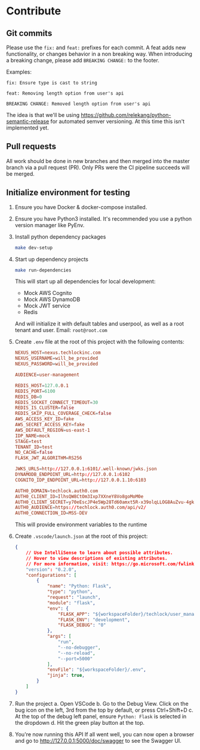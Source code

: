 # Contribute

## Git commits

Please use the `fix:` and `feat:` prefixes for each commit. A feat adds new functionality, or changes behavior in a non breaking way.
When introducing a breaking change, please add `BREAKING CHANGE:` to the footer.

Examples:

```text
fix: Ensure type is cast to string
```

```text
feat: Removing length option from user's api

BREAKING CHANGE: Removed length option from user's api
```

The idea is that we'll be using https://github.com/relekang/python-semantic-release for automated semver versioning.
At this time this isn't implemented yet.

## Pull requests

All work should be done in new branches and then merged into the master branch via a pull request (PR).
Only PRs were the CI pipeline succeeds will be merged.

## Initialize environment for testing

1. Ensure you have Docker & docker-compose installed.

2. Ensure you have Python3 installed. It's recommended you use a python version manager like PyEnv.

3. Install python dependency packages

    ```bash
    make dev-setup
    ```

4. Start up dependency projects

    ```bash
    make run-dependencies
    ```

    This will start up all dependencies for local development:

    * Mock AWS Cognito
    * Mock AWS DynamoDB
    * Mock JWT service
    * Redis

    And will initialize it with default tables and userpool, as well as a root tenant and user.
    Email: `root@root.com`

5. Create `.env` file at the root of this project with the following contents:

    ```conf
    NEXUS_HOST=nexus.techlockinc.com
    NEXUS_USERNAME=will_be_provided
    NEXUS_PASSWORD=will_be_provided

    AUDIENCE=user-management

    REDIS_HOST=127.0.0.1
    REDIS_PORT=6100
    REDIS_DB=0
    REDIS_SOCKET_CONNECT_TIMEOUT=30
    REDIS_IS_CLUSTER=false
    REDIS_SKIP_FULL_COVERAGE_CHECK=false
    AWS_ACCESS_KEY_ID=fake
    AWS_SECRET_ACCESS_KEY=fake
    AWS_DEFAULT_REGION=us-east-1
    IDP_NAME=mock
    STAGE=test
    TENANT_ID=test
    NO_CACHE=false
    FLASK_JWT_ALGORITHM=RS256

    JWKS_URLS=http://127.0.0.1:6101/.well-known/jwks.json
    DYNAMODB_ENDPOINT_URL=http://127.0.0.1:6102
    COGNITO_IDP_ENDPOINT_URL=http://127.0.0.1.10:6103

    AUTH0_DOMAIN=techlock.auth0.com
    AUTH0_CLIENT_ID=IlhsQW8CtOm3Ixp7XXneY8Vo8goMoM0e
    AUTH0_CLIENT_SECRET=y70eEscJP4e5Wp28Td60amxt5R-x39olqLLOG8AuZvu-4gkUtqZvq6qSUMnqZiwR
    AUTH0_AUDIENCE=https://techlock.auth0.com/api/v2/
    AUTH0_CONNECTION_ID=MSS-DEV
    ```

    This will provide environment variables to the runtime

6. Create `.vscode/launch.json` at the root of this project:

    ```json
    {
        // Use IntelliSense to learn about possible attributes.
        // Hover to view descriptions of existing attributes.
        // For more information, visit: https://go.microsoft.com/fwlink/?linkid=830387
        "version": "0.2.0",
        "configurations": [
            {
                "name": "Python: Flask",
                "type": "python",
                "request": "launch",
                "module": "flask",
                "env": {
                    "FLASK_APP": "${workspaceFolder}/techlock/user_management_service/app.py",
                    "FLASK_ENV": "development",
                    "FLASK_DEBUG": "0"
                },
                "args": [
                    "run",
                    "--no-debugger",
                    "--no-reload",
                    "--port=5000"
                ],
                "envFile": "${workspaceFolder}/.env",
                "jinja": true,
            }
        ]
    }
    ```

7. Run the project
    a. Open VSCode
    b. Go to the Debug View. Click on the bug icon on the left, 3rd from the top by default, or press Ctrl+Shift+D
    c. At the top of the debug left panel, ensure `Python: Flask` is selected in the dropdown
    d. Hit the green play button at the top.

8. You're now running this API
    If all went well, you can now open a browser and go to http://127.0.0.1:5000/doc/swagger to see the Swagger UI.
